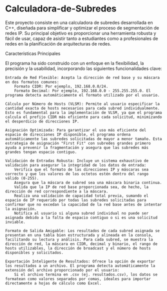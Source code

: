 # Calculadora-de-Subredes
Este proyecto consiste en una calculadora de subredes desarrollada en C++, diseñada para simplificar y optimizar el proceso de segmentación de redes IP. Su principal objetivo es proporcionar una herramienta robusta y fácil de usar, capaz de asistir tanto a estudiantes como a profesionales de redes en la planificación de arquitecturas de redes.

Características Principales

El programa ha sido construido con un enfoque en la flexibilidad, la precisión y la usabilidad, incorporando las siguientes funcionalidades clave:

    Entrada de Red Flexible: Acepta la dirección de red base y su máscara en dos formatos comunes:
        Formato CIDR: Por ejemplo, 192.168.0.0/24.
        Formato Decimal: Por ejemplo, 192.168.0.0 - 255.255.255.0. El programa detecta automáticamente el formato utilizado por el usuario.

    Cálculo por Número de Hosts (VLSM): Permite al usuario especificar la cantidad exacta de hosts necesarios para cada subred individualmente. Esto es fundamental para la implementación de VLSM, ya que el programa calcula el prefijo CIDR más eficiente para cada solicitud, minimizando el desperdicio de direcciones IP.

    Asignación Optimizada: Para garantizar el uso más eficiente del espacio de direcciones IP disponible, el programa ordena automáticamente las subredes solicitadas de mayor a menor tamaño. Esta estrategia de asignación "First Fit" con subredes grandes primero ayuda a prevenir la fragmentación y asegura que las subredes más grandes tengan espacio contiguo.

    Validación de Entradas Robusta: Incluye un sistema exhaustivo de validación para asegurar la integridad de los datos de entrada:
        Verifica que el formato de las direcciones IP y máscaras sea correcto y que los valores de los octetos estén dentro del rango válido (0-255).
        Asegura que la máscara de subred sea una máscara binaria continua.
        Valida que la IP de red base proporcionada sea, de hecho, la dirección de red correspondiente a la máscara.
        Realiza una validación de capacidad total previa, sumando el espacio de IP requerido por todas las subredes solicitadas para confirmar que no excedan la capacidad de la red base antes de intentar la asignación.
        Notifica al usuario si alguna subred individual no puede ser asignada debido a la falta de espacio contiguo o si es una solicitud inviable.

    Formato de Salida Amigable: Los resultados de cada subred asignada se presentan en una tabla bien estructurada y alineada en la consola, facilitando su lectura y análisis. Para cada subred, se muestra la dirección de red, la máscara en CIDR, decimal y binario, el rango de hosts utilizables, la dirección de broadcast y el número de hosts disponibles y solicitados.

    Exportación Inteligente de Resultados: Ofrece la opción de exportar los resultados a un archivo. El programa detecta automáticamente la extensión del archivo proporcionado por el usuario:
        Si el archivo termina en .csv (ej. resultados.csv), los datos se formatean como valores separados por comas, ideales para importar directamente a hojas de cálculo como Excel.
